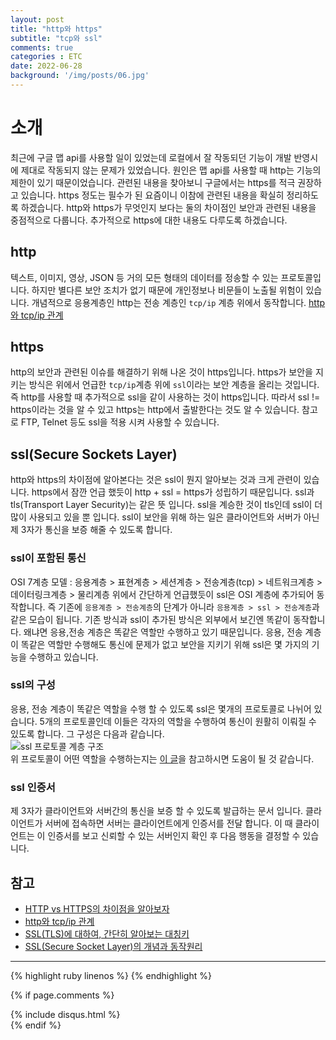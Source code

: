 ```yaml
---
layout: post
title: "http와 https"
subtitle: "tcp와 ssl"
comments: true
categories : ETC
date: 2022-06-28
background: '/img/posts/06.jpg'
---
```


# 소개
최근에 구글 맵 api를 사용할 일이 있었는데 로컬에서 잘 작동되던 기능이 개발 반영시에 제대로 작동되지 않는 문제가 있었습니다. 
원인은 맵 api를 사용할 때 http는 기능의 제한이 있기 때문이었습니다.
관련된 내용을 찾아보니 구글에서는 https를 적극 권장하고 있습니다.
https 정도는 필수가 된 요즘이니 이참에 관련된 내용을 확실히 정리하도록 하겠습니다.
http와 https가 무엇인지 보다는 둘의 차이점인 보안과 관련된 내용을 중점적으로 다룹니다.
추가적으로 https에 대한 내용도 다루도록 하겠습니다.

## http
텍스트, 이미지, 영상, JSON 등 거의 모든 형태의 데이터를 정송할 수 있는 프로토콜입니다. 
하지만 별다른 보안 조치가 없기 때문에 개인정보나 비문들이 노출될 위험이 있습니다.
개념적으로 응용계층인 http는 전송 계층인 `tcp/ip` 계층 위에서 동작합니다. [http와 tcp/ip 관계](https://cordingdiary.tistory.com/m/entry/%EC%9B%B9-%EC%9B%B9-%EA%B8%B0%EC%B4%88-1-HTTP-TCPIP)

## https
http의 보안과 관련된 이슈를 해결하기 위해 나온 것이 https입니다.
https가 보안을 지키는 방식은 위에서 언급한 `tcp/ip`계층 위에 `ssl`이라는 보안 계층을 올리는 것입니다.
즉 http를 사용할 때 추가적으로 ssl을 같이 사용하는 것이 https입니다.
따라서 ssl != https이라는 것을 알 수 있고 https는 http에서 출발한다는 것도 알 수 있습니다.
참고로 FTP, Telnet 등도 ssl을 적용 시켜 사용할 수 있습니다.

## ssl(Secure Sockets Layer)
http와 https의 차이점에 알아본다는 것은 ssl이 뭔지 알아보는 것과 크게 관련이 있습니다.
https에서 잠깐 언급 했듯이 http + ssl = https가 성립하기 때문입니다.
ssl과 tls(Transport Layer Security)는 같은 뜻 입니다.
ssl을 계승한 것이 tls인데 ssl이 더 많이 사용되고 있을 뿐 입니다.
ssl이 보안을 위해 하는 일은 클라이언트와 서버가 아닌 제 3자가 통신을 보증 해줄 수 있도록 합니다.

### ssl이 포함된 통신
OSI 7계층 모델 : 응용계층 > 표현계층 > 세션계층 > 전송계층(tcp) > 네트워크계층 > 데이터링크계층 > 물리계층
위에서 간단하게 언급했듯이 ssl은 OSI 계층에 추가되어 동작합니다.
즉 기존에 `응용계층 > 전송계층`의 단계가 아니라 `응용계층 > ssl > 전송계층`과 같은 모습이 됩니다.
기존 방식과 ssl이 추가된 방식은 외부에서 보긴엔 똑같이 동작합니다.
왜냐면 응용,전송 계층은 똑같은 역할만 수행하고 있기 때문입니다.
응용, 전송 계층이 똑같은 역할만 수행해도 통신에 문제가 없고 보안을 지키기 위해 ssl은 몇 가지의 기능을 수행하고 있습니다.

### ssl의 구성
응용, 전송 계층이 똑같은 역할을 수행 할 수 있도록 ssl은 몇개의 프로토콜로 나뉘어 있습니다.
5개의 프로토콜인데 이들은 각자의 역할을 수행하여 통신이 원활히 이뤄질 수 있도록 합니다.
그 구성은 다음과 같습니다.
<br>
![ssl 프로토콜 계층 구조](https://mblogthumb-phinf.pstatic.net/20111101_242/xcripts_13200748983039vwuB_JPEG/%B0%E8%C3%FE.jpg?type=w2)
<br>
위 프로토콜이 어떤 역할을 수행하는지는 [이 글](https://m.blog.naver.com/xcripts/70122755291)을 참고하시면 도움이 될 것 같습니다.

### ssl 인증서
제 3자가 클라이언트와 서버간의 통신을 보증 할 수 있도록 발급하는 문서 입니다.
클라이언트가 서버에 접속하면 서버는 클라이언트에게 인증서를 전달 합니다.
이 때 클라이언트는 이 인증서를 보고 신뢰할 수 있는 서버인지 확인 후 다음 행동을 결정할 수 있습니다.

## 참고
- [HTTP vs HTTPS의 차이점을 알아보자](https://devjem.tistory.com/3)
- [http와 tcp/ip 관계](https://cordingdiary.tistory.com/m/entry/%EC%9B%B9-%EC%9B%B9-%EA%B8%B0%EC%B4%88-1-HTTP-TCPIP)
- [SSL(TLS)에 대하여, 간단히 알아보는 대칭키](https://proni.tistory.com/m/entry/SSLTLS%EC%97%90-%EB%8C%80%ED%95%98%EC%97%AC-%EA%B0%84%EB%8B%A8%ED%9E%88-%EC%95%8C%EC%95%84%EB%B3%B4%EB%8A%94-%EB%8C%80%EC%B9%AD%ED%82%A4%EA%B3%B5%EA%B0%9C%ED%82%A4)
- [SSL(Secure Socket Layer)의 개념과 동작원리](https://m.blog.naver.com/xcripts/70122755291)


--- 

{% highlight ruby linenos %}
{% endhighlight %}

{% if page.comments %}
<div id="post-disqus" class="container">
{% include disqus.html %}
</div>
{% endif %}
